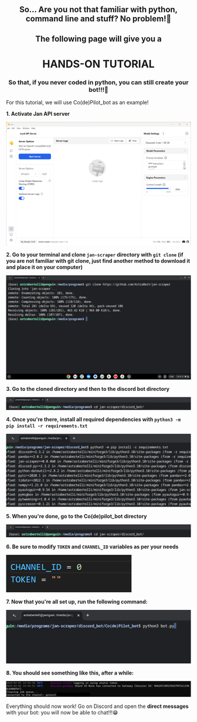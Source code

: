 <h2 align="center">So... Are you not that familiar with python, command line and stuff? No problem!🥳</h2>
<h2 align="center">The following page will give you a</h2>
<h1 align="center">HANDS-ON TUTORIAL</h1>
<h3 align="center">So that, if you never coded in python, you can still create your bot!!!🥰</h3>

For this tutorial, we will use Co(de)Pilot_bot as an example!

**1. Activate Jan API server**

![jan_api](./tutorial_jan.png)

**2. Go to your terminal and clone `jan-scraper` directory with `git clone` (if you are not familiar with git clone, just find another method to download it and place it on your computer)**

![cloning](./tutorial_jan4.png)

**3. Go to the cloned directory and then to the discord bot directory**

![cloned](./tutorial_jan6.png)

**4. Once you're there, install all required dependencies with `python3 -m pip install -r requirements.txt`**

![install](./tutorial_jan5.png)

**5. When you're done, go to the Co(de)pilot_bot directory**

![codepilot](./tutorial_jan6.png)

**6. Be sure to modify `TOKEN` and `CHANNEL_ID` variables as per your needs**

![token](./tutorial_jan8.png)

**7. Now that you're all set up, run the following command:**

![command](./tutorial_jan3.png)

**8. You should see something like this, after a while:**

![output](./tutorial_jan9.png)

Everything should now work! Go on Discord and open the **direct messages** with your bot: you will now be able to chat!!!😁
